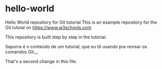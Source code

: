 # hello-world
Hello World repository for Git tutorial
This is an example repository for the Git tutoial on https://www.w3schools.com

This repository is built step by step in the tutorial.

Saporra é o conteúdo de um tutorial, que eu tô usando pra revisar os comandos Git._.

That's a second change in this file.

